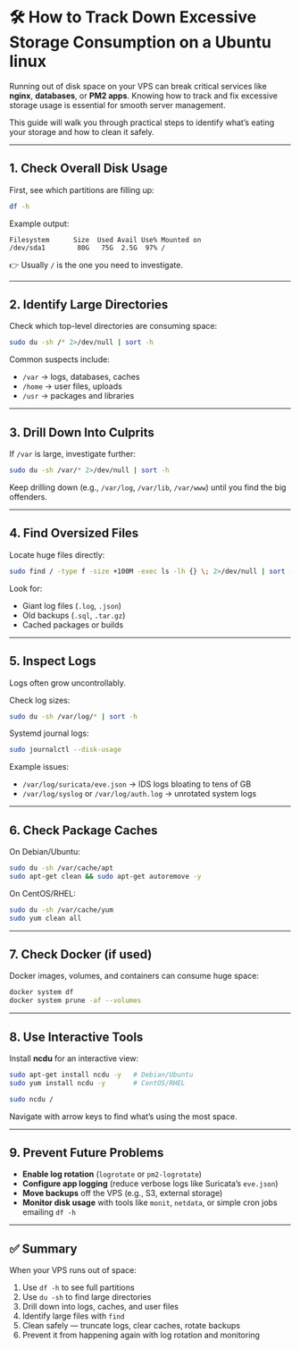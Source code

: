# 🛠 How to Track Down Excessive Storage Consumption on a Ubuntu linux

Running out of disk space on your VPS can break critical services like **nginx**, **databases**, or **PM2 apps**. Knowing how to track and fix excessive storage usage is essential for smooth server management.

This guide will walk you through practical steps to identify what’s eating your storage and how to clean it safely.

---

## 1. Check Overall Disk Usage

First, see which partitions are filling up:

```bash
df -h
```

Example output:

```
Filesystem      Size  Used Avail Use% Mounted on
/dev/sda1        80G   75G  2.5G  97% /
```

👉 Usually `/` is the one you need to investigate.

---

## 2. Identify Large Directories

Check which top-level directories are consuming space:

```bash
sudo du -sh /* 2>/dev/null | sort -h
```

Common suspects include:

- `/var` → logs, databases, caches
- `/home` → user files, uploads
- `/usr` → packages and libraries

---

## 3. Drill Down Into Culprits

If `/var` is large, investigate further:

```bash
sudo du -sh /var/* 2>/dev/null | sort -h
```

Keep drilling down (e.g., `/var/log`, `/var/lib`, `/var/www`) until you find the big offenders.

---

## 4. Find Oversized Files

Locate huge files directly:

```bash
sudo find / -type f -size +100M -exec ls -lh {} \; 2>/dev/null | sort -k5 -h
```

Look for:

- Giant log files (`.log`, `.json`)
- Old backups (`.sql`, `.tar.gz`)
- Cached packages or builds

---

## 5. Inspect Logs

Logs often grow uncontrollably.

Check log sizes:

```bash
sudo du -sh /var/log/* | sort -h
```

Systemd journal logs:

```bash
sudo journalctl --disk-usage
```

Example issues:

- `/var/log/suricata/eve.json` → IDS logs bloating to tens of GB
- `/var/log/syslog` or `/var/log/auth.log` → unrotated system logs

---

## 6. Check Package Caches

On Debian/Ubuntu:

```bash
sudo du -sh /var/cache/apt
sudo apt-get clean && sudo apt-get autoremove -y
```

On CentOS/RHEL:

```bash
sudo du -sh /var/cache/yum
sudo yum clean all
```

---

## 7. Check Docker (if used)

Docker images, volumes, and containers can consume huge space:

```bash
docker system df
docker system prune -af --volumes
```

---

## 8. Use Interactive Tools

Install **ncdu** for an interactive view:

```bash
sudo apt-get install ncdu -y   # Debian/Ubuntu
sudo yum install ncdu -y       # CentOS/RHEL

sudo ncdu /
```

Navigate with arrow keys to find what’s using the most space.

---

## 9. Prevent Future Problems

- **Enable log rotation** (`logrotate` or `pm2-logrotate`)
- **Configure app logging** (reduce verbose logs like Suricata’s `eve.json`)
- **Move backups** off the VPS (e.g., S3, external storage)
- **Monitor disk usage** with tools like `monit`, `netdata`, or simple cron jobs emailing `df -h`

---

## ✅ Summary

When your VPS runs out of space:

1. Use `df -h` to see full partitions
2. Use `du -sh` to find large directories
3. Drill down into logs, caches, and user files
4. Identify large files with `find`
5. Clean safely — truncate logs, clear caches, rotate backups
6. Prevent it from happening again with log rotation and monitoring
